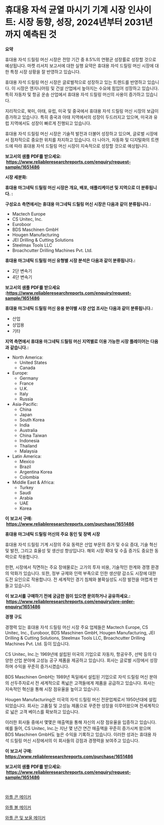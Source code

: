 <p><h1>휴대용 자석 균열 마시기 기계 시장 인사이트: 시장 동향, 성장, 2024년부터 2031년까지 예측된 것</h1></p><p><strong>요약</strong></p>
<p><p>휴대용 자석 드릴링 머신 시장은 전망 기간 중 8.5%의 연평균 성장률로 성장할 것으로 예상됩니다. 마켓 리서치 보고서에 대한 실행 요약은 휴대용 자석 드릴링 머신 시장에 대한 특정 시장 상황을 잘 반영하고 있습니다.</p><p>휴대용 자석 드릴링 머신 시장은 글로벌적으로 성장하고 있는 트렌드를 반영하고 있습니다. 이 시장은 엔지니어링 및 건설 산업에서 높아지는 수요에 힘입어 성장하고 있습니다. 특히 자동차 및 항공 운송 산업에서 휴대용 자석 드릴링 머신의 사용이 증가하고 있습니다.</p><p>지리적으로, 북미, 아태, 유럽, 미국 및 중국에서 휴대용 자석 드릴링 머신 시장의 보급이 증가하고 있습니다. 특히 중국과 아태 지역에서의 성장이 두드러지고 있으며, 미국과 유럽 지역에서도 성장이 빠르게 진행되고 있습니다.</p><p>휴대용 자석 드릴링 머신 시장은 기술적 발전과 더불어 성장하고 있으며, 글로벌 시장에서 점차적으로 중요한 위치를 차지하고 있습니다. 더 나아가, 자동화 및 디지털화의 트렌드에 따라 휴대용 자석 드릴링 머신 시장이 지속적으로 성장할 것으로 예상됩니다.</p></p>
<p><strong>보고서의 샘플 PDF를 받으세요: &nbsp;<a href="https://www.reliableresearchreports.com/enquiry/request-sample/1651486">https://www.reliableresearchreports.com/enquiry/request-sample/1651486</a></strong></p>
<p><strong>시장 세분화:</strong></p>
<p><strong> 휴대용 마그네틱 드릴링 머신 시장은 개요, 배포, 애플리케이션 및 지역으로 더 분류됩니다. :</strong></p>
<p><strong>구성요소 측면에서는 휴대용 마그네틱 드릴링 머신 시장은 다음과 같이 분류됩니다.:</strong></p>
<p><ul><li>Mactech Europe</li><li>CS Unitec, Inc.</li><li>Euroboor</li><li>BDS Maschinen GmbH</li><li>Hougen Manufacturing</li><li>JEI Drilling & Cutting Solutions</li><li>Steelmax Tools LLC</li><li>Broachcutter Drilling Machines Pvt. Ltd.</li></ul></p>
<p><strong> 휴대용 마그네틱 드릴링 머신 유형별 시장 분석은 다음과 같이 분류됩니다.:</strong></p>
<p><ul><li>2단 변속기</li><li>4단 변속기</li></ul></p>
<p><strong>보고서의 샘플 PDF를 받으세요 :<a href="https://www.reliableresearchreports.com/enquiry/request-sample/1651486">https://www.reliableresearchreports.com/enquiry/request-sample/1651486</a></strong></p>
<p><strong> 휴대용 마그네틱 드릴링 머신 응용 분야별 시장 산업 조사는 다음과 같이 분류됩니다.:</strong></p>
<p><ul><li>산업</li><li>상업용</li><li>기타</li></ul></p>
<p><strong>지역 측면에서 휴대용 마그네틱 드릴링 머신 지역별로 이용 가능한 시장 플레이어는 다음과 같습니다.:</strong></p>
<p><ul>
    <li>
        North America:
        <ul>
            <li>United States</li>
            <li>Canada</li>
        </ul>
    </li>
    <li>
        Europe:
        <ul>
            <li>Germany</li>
            <li>France</li>
            <li>U.K.</li>
            <li>Italy</li>
            <li>Russia</li>
        </ul>
    </li>
    <li>
        Asia-Pacific:
        <ul>
            <li>China</li>
            <li>Japan</li>
            <li>South Korea</li>
            <li>India</li>
            <li>Australia</li>
            <li>China Taiwan</li>
            <li>Indonesia</li>
            <li>Thailand</li>
            <li>Malaysia</li>
        </ul>
    </li>
    <li>
        Latin America:
        <ul>
            <li>Mexico</li>
            <li>Brazil</li>
            <li>Argentina Korea</li>
            <li>Colombia</li>
        </ul>
    </li>
    <li>
        Middle East & Africa:
        <ul>
            <li>Turkey</li>
            <li>Saudi</li>
            <li>Arabia</li>
            <li>UAE</li>
            <li>Korea</li>
        </ul>
    </li>
    </ul></p>
<p><strong>이 보고서 구매: &nbsp;<a href="https://www.reliableresearchreports.com/purchase/1651486">https://www.reliableresearchreports.com/purchase/1651486</a></strong></p>
<p><strong>휴대용 마그네틱 드릴링 머신의 주요 동인 및 장벽 시장</strong></p>
<p><p>휴대용 자석 드릴링 기계 시장의 주요 동력은 산업 부문의 증가 및 수요 증대, 기술 혁신 및 발전, 그리고 효율성 및 생산성 향상입니다. 해외 시장 확대 및 수출 증가도 중요한 동력으로 작용합니다. </p><p>한편, 시장에서 직면하는 주요 장애물로는 고가의 투자 비용, 기술적인 한계와 경쟁 환경의 악화가 있습니다. 또한, 정부 규제와 인력 부족으로 인한 생산량 감소도 시장에 대한 도전 요인으로 작용합니다. 전 세계적인 경기 침체와 불확실성도 시장 발전을 어렵게 만들고 있습니다.</p></p>
<p><strong>이 보고서를 구매하기 전에 궁금한 점이 있으면 문의하거나 공유하세요.: &nbsp;<a href="https://www.reliableresearchreports.com/enquiry/pre-order-enquiry/1651486">https://www.reliableresearchreports.com/enquiry/pre-order-enquiry/1651486</a></strong></p>
<p><strong>경쟁 구도</strong></p>
<p><p>경쟁력 있는 휴대용 자석 드릴링 머신 시장 주요 업체들은 Mactech Europe, CS Unitec, Inc., Euroboor, BDS Maschinen GmbH, Hougen Manufacturing, JEI Drilling & Cutting Solutions, Steelmax Tools LLC, Broachcutter Drilling Machines Pvt. Ltd. 등이 있습니다. </p><p>CS Unitec, Inc.는 1969년에 설립된 미국의 기업으로 자동차, 항공우주, 선박 등의 다양한 산업 분야에 고성능 공구 제품을 제공하고 있습니다. 회사는 글로벌 시장에서 성장하며 수익을 꾸준히 증가시켰습니다.</p><p>BDS Maschinen GmbH는 1989년 독일에서 설립된 기업으로 자석 드릴링 머신 분야의 선두주자로서 전 세계적으로 폭넓은 고객들에게 제품을 공급하고 있습니다. 회사는 지속적인 혁신을 통해 시장 점유율을 높이고 있습니다.</p><p>Hougen Manufacturing은 미국의 자석 드릴링 머신 전문업체로서 1950년대에 설립되었습니다. 회사는 고품질 및 고성능 제품으로 꾸준한 성장을 이루어왔으며 전세계적으로 넓은 고객 베이스를 확보하고 있습니다.</p><p>이러한 회사들 중에서 몇몇은 매출액을 통해 자신의 시장 점유율을 입증하고 있습니다. 예를 들어, CS Unitec, Inc.는 지난 몇 년간 연간 매출액을 꾸준히 증가시켜 왔으며 BDS Maschinen GmbH도 높은 수익을 기록하고 있습니다. 이러한 성과는 휴대용 자석 드릴링 머신 시장에서의 이 회사들의 강점과 경쟁력을 보여주고 있습니다.</p></p>
<p><strong>이 보고서 구매: &nbsp; <a href="https://www.reliableresearchreports.com/purchase/1651486">https://www.reliableresearchreports.com/purchase/1651486</a></strong></p>
<p><strong>보고서의 샘플 PDF를 받으세요: &nbsp;<a href="https://www.reliableresearchreports.com/enquiry/request-sample/1651486">https://www.reliableresearchreports.com/enquiry/request-sample/1651486</a></strong><strong></strong></p>
<p>&nbsp;</p>
<p><p><a href="https://github.com/vs019sa3m8x/Market-Research-Report-List-1/blob/main/696330110424.md">와플 콘 메이커</a></p><p><a href="https://github.com/LanceOlsotn8978/Market-Research-Report-List-1/blob/main/299629910422.md">와플 볼 메이커</a></p><p><a href="https://github.com/lzrvbyqzftro57/Market-Research-Report-List-1/blob/main/610989410423.md">와플 콘 및 보울 메이커</a></p></p>